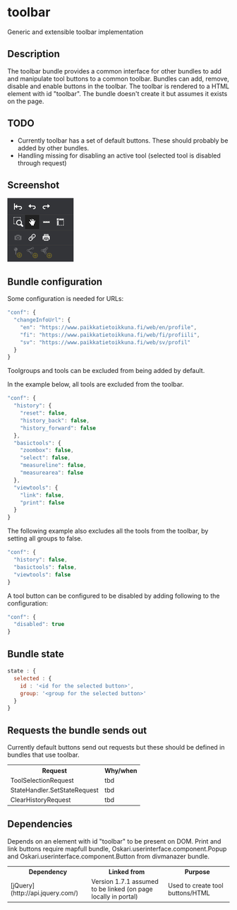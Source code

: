 # toolbar

Generic and extensible toolbar implementation

## Description

The toolbar bundle provides a common interface for other bundles to add and manipulate tool buttons to a common toolbar. Bundles can add, remove, disable and enable buttons in the toolbar. The toolbar is rendered to a HTML element with id "toolbar". The bundle doesn't create it but assumes it exists on the page.

## TODO

* Currently toolbar has a set of default buttons. These should probably be added by other bundles.
* Handling missing for disabling an active tool (selected tool is disabled through request)

## Screenshot

![screenshot](toolbar.png)

## Bundle configuration

Some configuration is needed for URLs:

```javascript
"conf": {
  "changeInfoUrl": {
    "en": "https://www.paikkatietoikkuna.fi/web/en/profile",
    "fi": "https://www.paikkatietoikkuna.fi/web/fi/profiili",
    "sv": "https://www.paikkatietoikkuna.fi/web/sv/profil"
  }
}
```

Toolgroups and tools can be excluded from being added by default.

In the example below, all tools are excluded from the toolbar.

```javascript
"conf": {
  "history": {
    "reset": false,
    "history_back": false,
    "history_forward": false
  },
  "basictools": {
    "zoombox": false,
    "select": false,
    "measureline": false,
    "measurearea": false
  },
  "viewtools": {
    "link": false,
    "print": false
  }
}
```

The following example also excludes all the tools from the toolbar, by setting all groups to false.

```javascript
"conf": {
  "history": false,
  "basictools": false,
  "viewtools": false
}
```

A tool button can be configured to be disabled by adding following to the configuration:

```javascript
"conf": {
  "disabled": true
}
```

## Bundle state

```javascript
state : {
  selected : {
    id : '<id for the selected button>',
    group: '<group for the selected button>'
  }
}
```

## Requests the bundle sends out

Currently default buttons send out requests but these should be defined in bundles that use toolbar.

<table class="table">
  <tr>
    <th>Request</th><th>Why/when</th>
  </tr>
  <tr>
    <td> ToolSelectionRequest </td><td> tbd</td>
  </tr>
  <tr>
    <td> StateHandler.SetStateRequest </td><td> tbd</td>
  </tr>
  <tr>
    <td> ClearHistoryRequest </td><td> tbd</td>
  </tr>
</table>

## Dependencies

Depends on an element with id "toolbar" to be present on DOM.
Print and link buttons require mapfull bundle, Oskari.userinterface.component.Popup and Oskari.userinterface.component.Button from divmanazer bundle.

<table class="table">
  <tr>
    <th>Dependency</th><th>Linked from</th><th>Purpose</th>
  </tr>
  <tr>
    <td> [jQuery](http://api.jquery.com/) </td>
    <td> Version 1.7.1 assumed to be linked (on page locally in portal) </td>
    <td> Used to create tool buttons/HTML</td>
  </tr>
</table>
